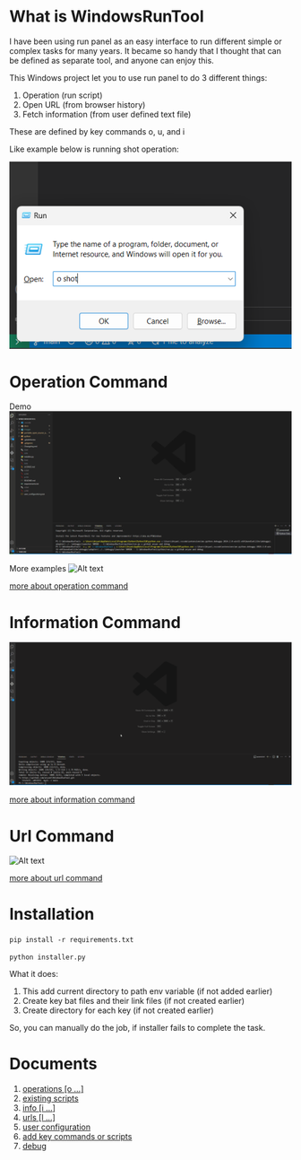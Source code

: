 # What is WindowsRunTool
I have been using run panel as an easy interface to run different simple or complex tasks for many years.
It became so handy that I thought that can be defined as separate tool, and anyone can enjoy this.

This Windows project let you to use run panel to do 3 different things:
1. Operation (run script)
2. Open URL (from browser history)
3. Fetch information (from user defined text file)

These are defined by key commands o, u, and i

Like example below is running shot operation:

![Alt text](images/run_panel.png)

# Operation Command

Demo
![Alt text](images/operation_case_1.gif)

More examples
![Alt text](images/operation_case_2.gif)

[more about operation command](docs/OPERATIONS.md)

# Information Command

![Alt text](images/info_case_1.gif)

[more about information command](docs/INFORMATION.md)

# Url Command

![Alt text](images/url_case_1.gif)

[more about url command](docs/URLS.md)

# Installation
`pip install -r requirements.txt` 

`python installer.py`


What it does:
1. This add current directory to path env variable (if not added earlier)
2. Create key bat files and their link files (if not created earlier)
3. Create directory for each key (if not created earlier)

So, you can manually do the job, if installer fails to complete the task.





# Documents
1. [operations [o ...]](docs/OPERATIONS.md)
2. [existing scripts](docs/EXISTING_SCRIPTS.md)
3. [info [i ...]](docs/INFORMATION.md)
4. [urls [l ...]](docs/URLS.md)
5. [user configuration](docs/USER_CONFIGURATION.md)
6. [add key commands or scripts](docs/HOW_TO_ADD)
2. [debug](docs/DEBUG.md) 


